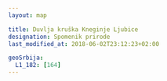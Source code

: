 ```yaml
---
layout: map

title: Duvlja kruška Kneginje Ljubice
designation: Spomenik prirode
last_modified_at: 2018-06-02T23:12:23+02:00

geoSrbija:
  L1_182: [164]
---
```

